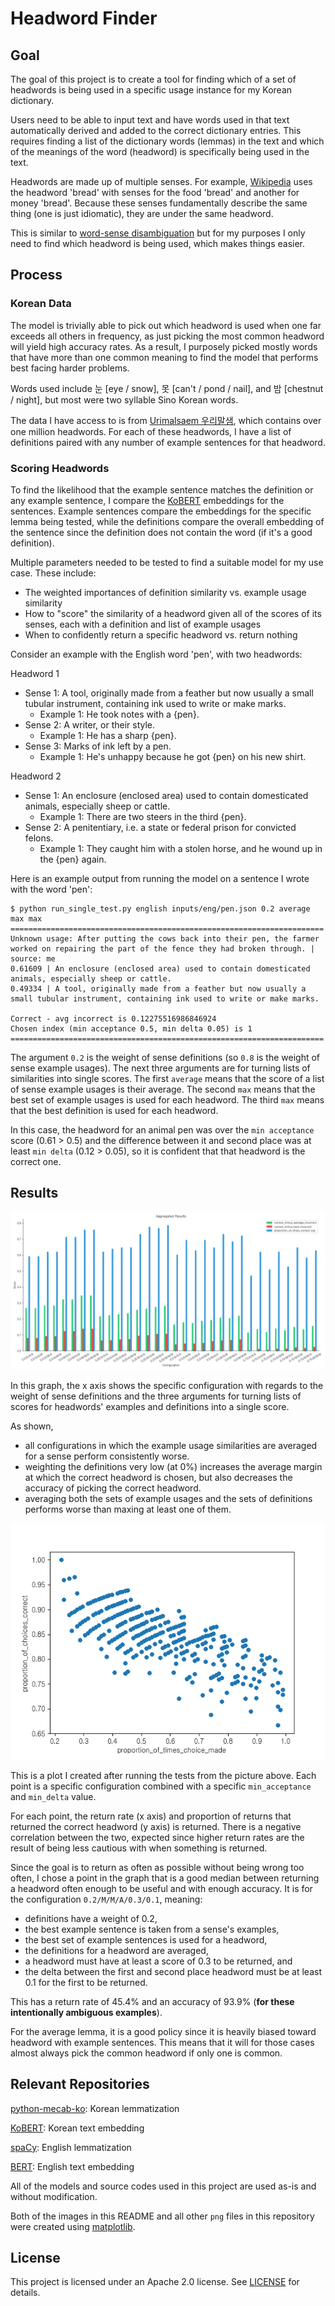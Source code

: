 # Headword Finder

## Goal

The goal of this project is to create a tool for finding which of a set of headwords is being used in a specific usage instance for my Korean dictionary.

Users need to be able to input text and have words used in that text automatically derived and added to the correct dictionary entries. This requires finding a list of the
dictionary words (lemmas) in the text and which of the meanings of the word (headword) is specifically being used in the text.

Headwords are made up of multiple senses. For example, [Wikipedia](<https://en.wikipedia.org/wiki/Lemma_(morphology)#Headword>) uses the headword 'bread' with senses for the
food 'bread' and another for money 'bread'. Because these senses fundamentally describe the same thing (one is just idiomatic), they are under the same headword.

This is similar to [word-sense disambiguation](https://en.wikipedia.org/wiki/Word-sense_disambiguation) but for my purposes I only need to find which headword is being used,
which makes things easier.

## Process

### Korean Data

The model is trivially able to pick out which headword is used when one far exceeds all others in frequency, as just picking the most common headword will yield high accuracy rates. As a result, I purposely picked mostly words that have more than one common meaning to find the model that performs best facing harder problems.

Words used include 눈 \[eye / snow\], 못 \[can't / pond / nail\], and 밤 \[chestnut / night\], but most were two syllable Sino Korean words.

The data I have access to is from [Urimalsaem 우리말샘](https://opendict.korean.go.kr/main), which contains over one million headwords.
For each of these headwords, I have a list of definitions paired with any number of example sentences for that headword.

### Scoring Headwords

To find the likelihood that the example sentence matches the definition or any example sentence, I compare the [KoBERT](https://github.com/SKTBrain/KoBERT) embeddings for
the sentences. Example sentences compare the embeddings for the specific lemma being tested, while the definitions compare the overall embedding of the sentence since the
definition does not contain the word (if it's a good definition).

Multiple parameters needed to be tested to find a suitable model for my use case. These include:

- The weighted importances of definition similarity vs. example usage similarity
- How to "score" the similarity of a headword given all of the scores of its senses, each with a definition and list of example usages
- When to confidently return a specific headword vs. return nothing

Consider an example with the English word 'pen', with two headwords:

Headword 1

- Sense 1: A tool, originally made from a feather but now usually a small tubular instrument, containing ink used to write or make marks.
  - Example 1: He took notes with a {pen}.
- Sense 2: A writer, or their style.
  - Example 1: He has a sharp {pen}.
- Sense 3: Marks of ink left by a pen.
  - Example 1: He's unhappy because he got {pen} on his new shirt.

Headword 2

- Sense 1: An enclosure (enclosed area) used to contain domesticated animals, especially sheep or cattle.
  - Example 1: There are two steers in the third {pen}.
- Sense 2: A penitentiary, i.e. a state or federal prison for convicted felons.
  - Example 1: They caught him with a stolen horse, and he wound up in the {pen} again.

Here is an example output from running the model on a sentence I wrote with the word 'pen':

```
$ python run_single_test.py english inputs/eng/pen.json 0.2 average max max
======================================================================
Unknown usage: After putting the cows back into their pen, the farmer worked on repairing the part of the fence they had broken through. | source: me
0.61609 | An enclosure (enclosed area) used to contain domesticated animals, especially sheep or cattle.
0.49334 | A tool, originally made from a feather but now usually a small tubular instrument, containing ink used to write or make marks.

Correct - avg incorrect is 0.12275516986846924
Chosen index (min acceptance 0.5, min delta 0.05) is 1
======================================================================
```

The argument `0.2` is the weight of sense definitions (so `0.8` is the weight of sense example usages).
The next three arguments are for turning lists of similarities into single scores.
The first `average` means that the score of a list of sense example usages is their average.
The second `max` means that the best set of example usages is used for each headword.
The third `max` means that the best definition is used for each headword.

In this case, the headword for an animal pen was over the `min acceptance` score (0.61 > 0.5) and the difference between it and second place was at least `min delta` (0.12 > 0.05), so it is confident that that headword is the correct one.

## Results

![Aggregated results by configuration](test_results/kor/initial/aggregated.png)

In this graph, the x axis shows the specific configuration with regards to the weight of sense definitions and the three arguments for turning lists of scores for headwords' examples and definitions into a single score.

As shown,

- all configurations in which the example usage similarities are averaged for a sense perform consistently worse.
- weighting the definitions very low (at 0%) increases the average margin at which the correct headword is chosen, but also decreases the accuracy of picking the correct headword.
- averaging both the sets of example usages and the sets of definitions performs worse than maxing at least one of them.

![Choice results for each configuration](test_results/kor/second-iteration/choice_result_scatter_plot.png)

This is a plot I created after running the tests from the picture above. Each point is a specific configuration combined with a specific `min_acceptance` and `min_delta` value.

For each point, the return rate (x axis) and proportion of returns that returned the correct headword (y axis) is returned. There is a negative correlation between the two, expected since higher return rates are the result of being less cautious with when something is returned.

Since the goal is to return as often as possible without being wrong too often, I chose a point in the graph that is a good median between returning a headword often enough to be useful and with enough accuracy. It is for the configuration `0.2/M/M/A/0.3/0.1`, meaning:

- definitions have a weight of 0.2,
- the best example sentence is taken from a sense's examples,
- the best set of example sentences is used for a headword,
- the definitions for a headword are averaged,
- a headword must have at least a score of 0.3 to be returned, and
- the delta between the first and second place headword must be at least 0.1 for the first to be returned.

This has a return rate of 45.4% and an accuracy of 93.9% (**for these intentionally ambiguous examples**).

For the average lemma, it is a good policy since it is heavily biased toward headword with example sentences. This means that it will for those cases almost always pick the common headword if only one is common.

## Relevant Repositories

[python-mecab-ko](https://github.com/jonghwanhyeon/python-mecab-ko): Korean lemmatization

[KoBERT](https://github.com/SKTBrain/KoBERT): Korean text embedding

[spaCy](https://github.com/explosion/spaCy): English lemmatization

[BERT](https://github.com/google-research/bert): English text embedding

All of the models and source codes used in this project are used as-is and without modification.

Both of the images in this README and all other `png` files in this repository were created using [matplotlib](https://github.com/matplotlib/matplotlib).

## License

This project is licensed under an Apache 2.0 license. See [LICENSE](LICENSE) for details.
